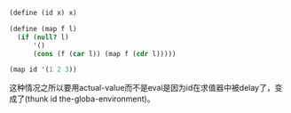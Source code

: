 ```scheme
(define (id x) x)

(define (map f l)
  (if (null? l)
      '()
      (cons (f (car l)) (map f (cdr l)))))

(map id '(1 2 3))
```
这种情况之所以要用actual-value而不是eval是因为id在求值器中被delay了，变成了(thunk id the-globa-environment)。